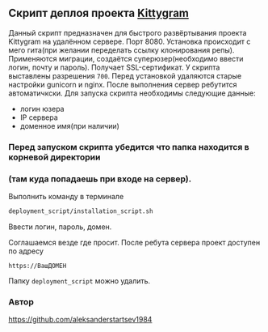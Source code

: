 ## Скрипт деплоя проекта [Kittygram](https://github.com/aleksanderstartsev1984/infra_sprint1)
Данный скрипт предназначен для быстрого развёртывания проекта Kittygram
на удалённом сервере. Порт 8080.
Установка происходит с мего гита(при желании переделать ссылку клонирования репы).
Применяются миграции, создаётся суперюзер(необходимо ввести логин, почту и пароль).
Получает SSL-сертификат.
У скрипта выставлены разрешения `700`.
Перед установкой удаляются старые настройки gunicorn и nginx.
После выполнения сервер ребутится автоматичкски.
Для запуска скрипта необходимы следующие данные:

- логин юзера
- IP сервера
- доменное имя(при наличии)

### Перед запуском скрипта убедится что папка находится в корневой директории
### (там куда попадаешь при входе на сервер).

Выполнить команду в терминале
```sh
deployment_script/installation_script.sh
```

Ввести логин, пароль, домен.

Соглашаемся везде где просит. После ребута сервера проект доступен по адресу
```
https://ВашДОМЕН
```
Папку `deployment_script` можно удалить.

### Автор

https://github.com/aleksanderstartsev1984
